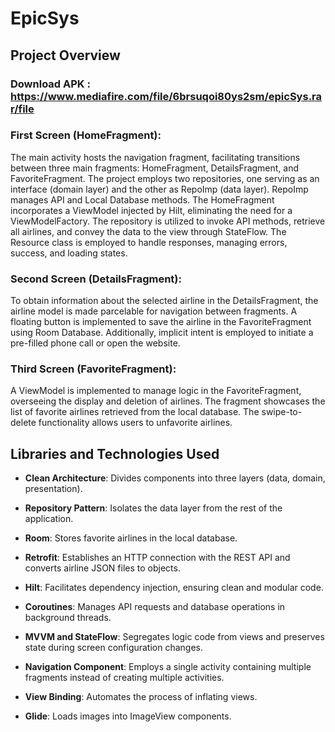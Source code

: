 # EpicSys

## Project Overview

### Download APK : https://www.mediafire.com/file/6brsuqoi80ys2sm/epicSys.rar/file

### First Screen (HomeFragment):

The main activity hosts the navigation fragment, facilitating transitions between three main fragments: HomeFragment, DetailsFragment, and FavoriteFragment. The project employs two repositories, one serving as an interface (domain layer) and the other as RepoImp (data layer). RepoImp manages API and Local Database methods. The HomeFragment incorporates a ViewModel injected by Hilt, eliminating the need for a ViewModelFactory. The repository is utilized to invoke API methods, retrieve all airlines, and convey the data to the view through StateFlow. The Resource class is employed to handle responses, managing errors, success, and loading states.

### Second Screen (DetailsFragment):

To obtain information about the selected airline in the DetailsFragment, the airline model is made parcelable for navigation between fragments. A floating button is implemented to save the airline in the FavoriteFragment using Room Database. Additionally, implicit intent is employed to initiate a pre-filled phone call or open the website.

### Third Screen (FavoriteFragment):

A ViewModel is implemented to manage logic in the FavoriteFragment, overseeing the display and deletion of airlines. The fragment showcases the list of favorite airlines retrieved from the local database. The swipe-to-delete functionality allows users to unfavorite airlines.

## Libraries and Technologies Used

- **Clean Architecture**: Divides components into three layers (data, domain, presentation).
  
- **Repository Pattern**: Isolates the data layer from the rest of the application.

- **Room**: Stores favorite airlines in the local database.

- **Retrofit**: Establishes an HTTP connection with the REST API and converts airline JSON files to objects.

- **Hilt**: Facilitates dependency injection, ensuring clean and modular code.

- **Coroutines**: Manages API requests and database operations in background threads.

- **MVVM and StateFlow**: Segregates logic code from views and preserves state during screen configuration changes.

- **Navigation Component**: Employs a single activity containing multiple fragments instead of creating multiple activities.

- **View Binding**: Automates the process of inflating views.

- **Glide**: Loads images into ImageView components.
